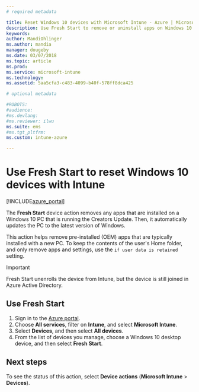 ```yaml
---
# required metadata

title: Reset Windows 10 devices with Microsoft Intune - Azure | Microsoft Docs
description: Use Fresh Start to remove or uninstall apps on Windows 10 PCs by using Microsoft Intune. 
keywords:
author: MandiOhlinger
ms.author: mandia
manager: dougeby
ms.date: 03/07/2018
ms.topic: article
ms.prod:
ms.service: microsoft-intune
ms.technology:
ms.assetid: 5aa5cfa3-c483-4099-b40f-578ff8dca425

# optional metadata

#ROBOTS:
#audience:
#ms.devlang:
#ms.reviewer: ilwu
ms.suite: ems
#ms.tgt_pltfrm:
ms.custom: intune-azure

---
```


# Use Fresh Start to reset Windows 10 devices with Intune


[!INCLUDE[azure_portal](./includes/azure_portal.md)]

The **Fresh Start** device action removes any apps that are installed on a Windows 10 PC that is running the Creators Update. Then, it automatically updates the PC to the latest version of Windows.

This action helps remove pre-installed (OEM) apps that are typically installed with a new PC. To keep the contents of the user's Home folder, and only remove apps and settings, use the `if user data is retained` setting.

> [!IMPORTANT]
> Fresh Start unenrolls the device from Intune, but the device is still joined in Azure Active Directory.

## Use Fresh Start

1. Sign in to the [Azure portal](https://portal.azure.com).
2. Choose **All services**, filter on **Intune**, and select **Microsoft Intune**.
3. Select **Devices**, and then select **All devices**.
4. From the list of devices you manage, choose a Windows 10 desktop device, and then select **Fresh Start**.

## Next steps

To see the status of this action, select **Device actions** (**Microsoft Intune** > **Devices**).